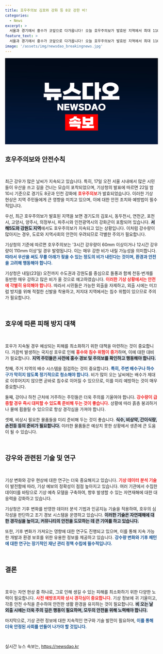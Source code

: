 ```yaml
---
title: 호우주의보 김포와 강화 등 8곳 강한 비!
categories:
  - News
excerpt: >
  서울과 경기에서 홍수가 코앞으로 다가옵니다! 오늘 호우주의보가 발효된 지역에서 최대 110mm의 폭우가 예고되고 있습니다. 안전을 위해 지금 바로 우산을 챙기고, 기상 상황을 주의 깊게 살펴보세요!
feature_text: >
  서울과 경기에서 홍수가 코앞으로 다가옵니다! 오늘 호우주의보가 발효된 지역에서 최대 110mm의 폭우가 예고되고 있습니다. 안전을 위해 지금 바로 우산을 챙기고, 기상 상황을 주의 깊게 살펴보세요!
image: '/assets/img/newsdao_breakingnews.jpg'
---
```


<p><img src="/assets/img/newsdao_breakingnews.jpg" alt="implanttips 속보" /></p>

<h2 data-ke-size="size26">호우주의보와 안전수칙</h2>

<p data-ke-size="size16">&nbsp;</p>

<p>최근 강우가 많은 날씨가 지속되고 있습니다. 특히, 17일 오전 서울 시내에서 많은 시민들이 우산을 쓰고 길을 건너는 모습이 포착되었으며, 기상청의 발표에 따르면 22일 밤 10시 기준으로 경기도 8곳과 인천 강화에 <b><span style="color: #ee2323;">호우주의보</span></b>가 발효되었습니다. 이러한 기상 현상은 지역 주민들에게 큰 영향을 미치고 있으며, 이에 대한 안전 조치와 예방법이 필수적입니다. </p>

<p>우선, 최근 호우주의보가 발효된 지역을 보면 경기도의 김포시, 동두천시, 연천군, 포천시, 고양시, 양주시, 의정부시, 파주시와 인천광역시의 강화군이 포함되어 있습니다. <b><span style="background-color: #21538527;">서해5도와 강원도 지역</span></b>에서도 호우주의보가 지속되고 있는 상황입니다. 이처럼 강수량이 많아지는 경우, 도로와 지역사회의 안전이 우려되므로 각별한 주의가 필요합니다.</p>

<p>기상청의 기준에 따르면 호우주의보는 '3시간 강우량이 60mm 이상이거나 12시간 강우량이 110mm 이상'일 경우 발령됩니다. 이는 매우 강한 비가 내릴 가능성을 의미합니다. <b><span style="color: #1a5490;">따라서 우산을 써도 무릎 아래가 젖을 수 있는 정도의 비가 내린다는 것이며, 환경과 안전을 고려해 행동해야 합니다.</span></b></p>

<p>기상청은 내일(23일) 오전까지 수도권과 강원도를 중심으로 돌풍과 함께 천둥·번개를 동반한 매우 강하고 많은 비가 올 것으로 예고하였습니다. <b><span style="color: #ee2323;">이러한 기상 상황에서는 안전에 각별히 유의해야 합니다.</span></b> 따라서 시민들은 가능한 외출을 자제하고, 외출 시에는 미끄럼 방지를 위해 적절한 신발을 착용하고, 저지대 지역에서는 침수 위험이 있으므로 주의가 필요합니다.</p>

<p data-ke-size="size16">&nbsp;</p>

<h2 data-ke-size="size26">호우에 따른 피해 방지 대책</h2>

<p data-ke-size="size16">&nbsp;</p>

<p>호우가 지속될 경우 예상되는 피해를 최소화하기 위한 대책을 마련하는 것이 중요합니다. 가끔씩 발생하는 국지성 호우로 인해 <b><span style="color: #ee2323;">홍수와 침수 위험이 증가</span></b>하며, 이에 대한 대비가 필요합니다. <b><span style="background-color: #21538527;">지역 주민들은 사전에 홍수 경보 및 주의보를 확인하고 행동해야 합니다.</span></b></p>

<p>첫째, 주거 지역의 배수 시스템을 점검하는 것이 중요합니다. <b><span style="color: #1a5490;">특히, 주변 배수구나 하수구가 막히지 않도록 정기적으로 청소해야 합니다.</span></b> 비가 많이 오는 날씨에는 배수가 제대로 이루어지지 않으면 곧바로 침수로 이어질 수 있으므로, 이를 미리 예방하는 것이 매우 중요합니다.</p>

<p>둘째, 강이나 하천 근처에 거주하는 주민들은 더욱 주의를 기울여야 합니다. <b><span style="color: #ee2323;">강수량이 급증할 경우 즉시 대피할 수 있도록 준비해 두는 것이 좋습니다.</span></b> 상황에 따라 흙층 붕괴하거나 물에 휩쓸릴 수 있으므로 항상 경각심을 가져야 합니다.</p>

<p>셋째, 비상시 필요한 물품들을 미리 준비해 두는 것이 좋습니다. <b><span style="background-color: #21538527;">식수, 비상약, 간이식량, 손전등 등의 준비가 필요합니다.</span></b> 이러한 물품들은 예상치 못한 상황에서 생존에 큰 도움이 될 수 있습니다.</p>

<p data-ke-size="size16">&nbsp;</p>

<h2 data-ke-size="size26">강우와 관련된 기술 및 연구</h2>

<p data-ke-size="size16">&nbsp;</p>

<p>기상 변화와 강우 현상에 대한 연구는 더욱 중요해지고 있습니다. <b><span style="color: #ee2323;">기상 데이터 분석 기술</span></b>이 발전함에 따라, 기상 예보의 정확성이 점점 높아지고 있습니다. 여러 기관에서 수집한 데이터를 바탕으로 기상 예측 모델을 구축하여, 향후 발생할 수 있는 자연재해에 대한 대응력을 강화하고 있습니다.</p>

<p>기상청은 기후 변화를 반영한 데이터 분석 기법과 인공지능 기술을 적용하여, 호우의 심각성을 판단하고 조기 경보 시스템을 운영하고 있습니다. <b><span style="background-color: #21538527;">이러한 기술은 자연재해에 대한 경각심을 높이고, 커뮤니티의 안전을 도모하는 데 큰 기여를 하고 있습니다.</span></b></p>

<p>또한, 기후 변화가 가져오는 영향에 대한 연구도 진행되고 있으며, 이를 통해 지속 가능한 개발과 환경 보호를 위한 유용한 정보를 제공하고 있습니다. <b><span style="color: #1a5490;">강수량 변화와 기후 패턴에 대한 연구는 장기적인 재난 관리 정책 수립에 필수적입니다.</span></b></p>

<p data-ke-size="size16">&nbsp;</p>

<h2 data-ke-size="size26">결론</h2>

<p data-ke-size="size16">&nbsp;</p>

<p>호우는 자연 현상 중 하나로, 그로 인해 생길 수 있는 피해를 최소화하기 위한 다양한 노력이 필요합니다. <b><span style="color: #ee2323;">사전 예방조치와 상시 경각심이 중요합니다.</span></b> 기상 정보에 귀 기울이고, 각종 안전 수칙을 준수하여 안전한 생활 환경을 유지하는 것이 필요합니다. <b><span style="background-color: #21538527;">비 오는 날 외출 시에는 더욱 주의 깊은 행동이 필요하며, 모두의 안전을 위해 노력해야 합니다.</span></b> </p>

<p>마지막으로, 기상 관련 정보에 대한 지속적인 연구와 기술 발전이 필요하며, <b><span style="color: #1a5490;">이를 통해 더욱 안정된 사회를 만들어 나가야 할 것입니다.</span></b> </p>

<p data-ke-size="size16">&nbsp;</p>
실시간 뉴스 속보는, <a href="https://newsdao.kr" rel="dofollow">https://newsdao.kr</a>


